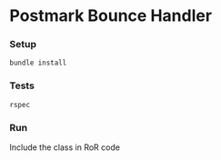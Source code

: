 # Postmark Bounce Handler

### Setup

```
bundle install
```

### Tests
```
rspec
```

### Run
Include the class in RoR code